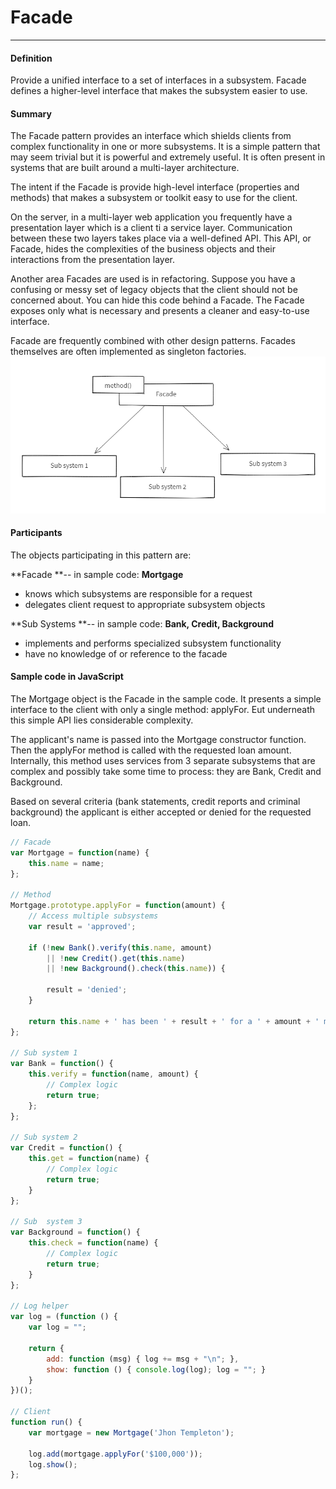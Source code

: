 # Facade

---

#### Definition

Provide a unified interface to a set of interfaces in a subsystem. Facade defines a higher-level interface that makes the subsystem easier to use.

#### Summary

The Facade pattern provides an interface which shields clients from complex functionality in one or more subsystems. It is a simple pattern that may seem trivial but it is powerful and extremely useful. It is often present in systems that are built around a multi-layer architecture.

The intent if the Facade is provide high-level interface \(properties and methods\) that makes a subsystem or toolkit easy to use for the client.

On the server, in a multi-layer web application you frequently have a presentation layer which is a client ti a service layer. Communication between these two layers takes place via a well-defined API. This API, or Facade, hides the complexities of the business objects and their interactions from the presentation layer.

Another area Facades are used is in refactoring. Suppose you have a confusing or messy set of legacy objects that the client should not be concerned about. You can hide this code behind a Facade. The Facade exposes only what is necessary and presents a cleaner and easy-to-use interface.

Facade are frequently combined with other design patterns. Facades themselves are often implemented as singleton factories.![](/assets/facade.png)

#### Participants

The objects participating in this pattern are:

**Facade **-- in sample code: **Mortgage**

* knows which subsystems are responsible for a request
* delegates client request to appropriate subsystem objects

**Sub Systems **-- in sample code: **Bank, Credit, Background**

* implements and performs specialized subsystem functionality
* have no knowledge of  or reference to the facade

#### Sample code in JavaScript

The Mortgage object is the Facade in the sample code. It presents a simple interface to the client with only a single method: applyFor. Eut underneath this simple API lies considerable complexity.

The applicant's name is passed into the Mortgage constructor function. Then the applyFor method is called with the requested loan amount. Internally, this method uses services from 3 separate subsystems that are complex and possibly take some time to process: they are Bank, Credit and Background.

Based on several criteria \(bank statements, credit reports and criminal background\) the applicant is either accepted or denied for the requested loan.

```js
// Facade
var Mortgage = function(name) {
	this.name = name;
};

// Method
Mortgage.prototype.applyFor = function(amount) {
	// Access multiple subsystems
	var result = 'approved';

	if (!new Bank().verify(this.name, amount) 
		|| !new Credit().get(this.name)
		|| !new Background().check(this.name)) {

		result = 'denied';
	}

	return this.name + ' has been ' + result + ' for a ' + amount + ' mortgage.';
};

// Sub system 1
var Bank = function() {
	this.verify = function(name, amount) {
		// Complex logic
		return true;
	};
};

// Sub system 2
var Credit = function() {
	this.get = function(name) {
		// Complex logic
		return true;
	}
};

// Sub  system 3
var Background = function() {
	this.check = function(name) {
		// Complex logic
		return true;
	}
};

// Log helper
var log = (function () {
    var log = "";
 
    return {
        add: function (msg) { log += msg + "\n"; },
        show: function () { console.log(log); log = ""; }
    }
})();

// Client
function run() {
	var mortgage = new Mortgage('Jhon Templeton');

	log.add(mortgage.applyFor('$100,000'));
	log.show();
};
```



